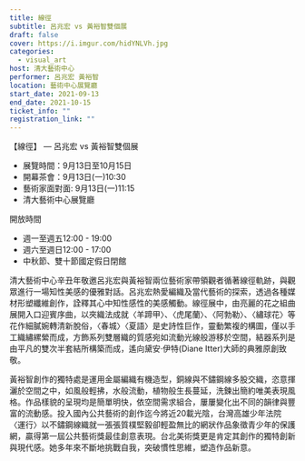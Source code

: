 ```yaml
---
title: 線徑
subtitle: 呂兆宏 vs 黃裕智雙個展
draft: false
cover: https://i.imgur.com/hidYNLVh.jpg
categories:
  - visual_art
host: 清大藝術中心
performer: 呂兆宏 黃裕智
location: 藝術中心展覽廳
start_date: 2021-09-13
end_date: 2021-10-15
ticket_info: ""
registration_link: ""
---
```

【線徑】 —  呂兆宏 vs 黃裕智雙個展

* 展覽時間：9月13日至10月15日
* 開幕茶會：9月13日(一)10:30 
* 藝術家面對面: 9月13日(一)11:15 
* 清大藝術中心展覽廳

開放時間

* 週一至週五12:00 - 19:00
* 週六至週日12:00 - 17:00
* 中秋節、雙十節國定假日閉館

清大藝術中心辛丑年敬邀呂兆宏與黃裕智兩位藝術家帶領觀者循著線徑軌跡，與觀眾進行一場知性美感的優雅對話。呂兆宏熱愛編織及當代藝術的探索，透過各種媒材形塑纖維創作，詮釋其心中知性感性的美感觸動。線徑展中，由亮麗的花之組曲展開入口迎賓序曲，以夾織法成就〈羊蹄甲〉、〈虎尾蘭〉、〈阿勃勒〉、〈繡球花〉等花作細膩婉轉清新脫俗，〈春城〉〈夏語〉是史詩性巨作，靈動繁複的構圖，僅以手工織繡縲縈而成，方飾系列雙層織的質感宛如流動光線般游移於空間，結器系列是由平凡的雙次半套結所構築而成，遙向黛安‧伊特(Diane Itter)大師的典雅原創致敬。

黃裕智創作的獨特處是運用金屬編織有機造型，銅線與不鏽鋼線多股交織，恣意揮灑於空間之中，如風般輕拂，水般流動，植物般生長蔓延，洗鍊出簡約唯美表現風格。作品樣貌的呈現均是簡單明快，依空間需求組合，屢屢變化出不同的韻律與豐富的流動感。投入國內公共藝術的創作迄今將近20載光陰，台灣高雄少年法院〈運行〉以不鏽鋼線織就一張張質樸堅毅卻輕盈無比的網狀作品象徵青少年的保護網，贏得第一屆公共藝術獎最佳創意表現。台北美術獎更是肯定其創作的獨特創新與現代感。她多年來不斷地挑戰自我，突破慣性思維，塑造作品新意。